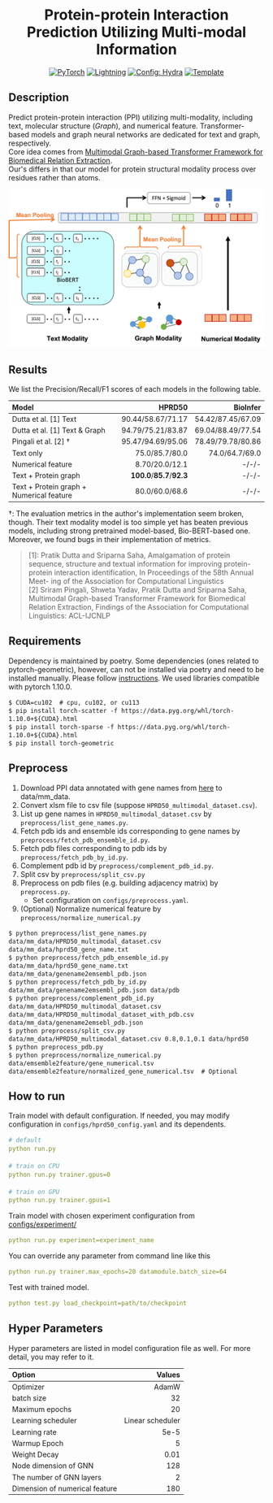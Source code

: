 <div align="center">

# Protein-protein Interaction Prediction Utilizing Multi-modal Information

<a href="https://pytorch.org/get-started/locally/"><img alt="PyTorch" src="https://img.shields.io/badge/PyTorch-ee4c2c?logo=pytorch&logoColor=white"></a>
<a href="https://pytorchlightning.ai/"><img alt="Lightning" src="https://img.shields.io/badge/-Lightning-792ee5?logo=pytorchlightning&logoColor=white"></a>
<a href="https://hydra.cc/"><img alt="Config: Hydra" src="https://img.shields.io/badge/Config-Hydra-89b8cd"></a>
<a href="https://github.com/ashleve/lightning-hydra-template"><img alt="Template" src="https://img.shields.io/badge/-Lightning--Hydra--Template-017F2F?style=flat&logo=github&labelColor=gray"></a><br>

</div>

## Description
Predict protein-protein interaction (PPI) utilizing multi-modality, including text, molecular structure (*Graph*), and numerical feature.
Transformer-based models and graph neural networks are dedicated for text and graph, respectively.\
Core idea comes from [Multimodal Graph-based Transformer Framework for Biomedical Relation Extraction](https://aclanthology.org/2021.findings-acl.328/).\
Our's differs in that our model for protein structural modality process over residues rather than atoms.

![Overview](imgs/overview.png)



## Results
We list the Precision/Recall/F1 scores of each models in the following table.

| Model | HPRD50 | BioInfer |
| :--- | ---: |---: |
| Dutta et al. [1] Text | 90.44/58.67/71.17 | 54.42/87.45/67.09 |
| Dutta et al. [1] Text & Graph| 94.79/75.21/83.87 | 69.04/88.49/77.54 |
| Pingali et al. [2] &dagger; | 95.47/94.69/95.06 | 78.49/79.78/80.86 |
| Text only | 75.0/85.7/80.0 | 74.0/64.7/69.0 |
| Numerical feature | 8.70/20.0/12.1 | -/-/- |
| Text + Protein graph | **100.0**/**85.7**/**92.3** | -/-/- |
| Text + Protein graph + Numerical feature | 80.0/60.0/68.6 | -/-/- |

&dagger;: The evaluation metrics in the author's implementation seem broken, though. Their text modality model is too simple yet has beaten previous models, including strong pretrained model-based, Bio-BERT-based one. Moreover, we found bugs in their implementation of metrics.

> [1]: Pratik Dutta and Sriparna Saha, Amalgamation of protein sequence, structure and textual information for improving protein-protein interaction identification, In Proceedings of the 58th Annual Meet- ing of the Association for Computational Linguistics\
> [2] Sriram Pingali, Shweta Yadav, Pratik Dutta and Sriparna Saha, Multimodal Graph-based Transformer Framework for Biomedical Relation Extraction, Findings of the Association for Computational Linguistics: ACL-IJCNLP

## Requirements
Dependency is maintained by poetry. Some dependencies (ones related to pytorch-geometric), however, can not be installed via poetry and need to be installed manually.
Please follow [instructions](https://github.com/pyg-team/pytorch_geometric#installation).
We used libraries compatible with pytorch 1.10.0.
```console
$ CUDA=cu102  # cpu, cu102, or cu113
$ pip install torch-scatter -f https://data.pyg.org/whl/torch-1.10.0+${CUDA}.html
$ pip install torch-sparse -f https://data.pyg.org/whl/torch-1.10.0+${CUDA}.html
$ pip install torch-geometric
```

## Preprocess
1. Download PPI data annotated with gene names from [here](https://github.com/duttaprat/MM_PPI_NLP) to data/mm_data.
2. Convert xlsm file to csv file (suppose `HPRD50_multimodal_dataset.csv`).
3. List up gene names in `HPRD50_multimodal_dataset.csv` by `preprocess/list_gene_names.py`.
4. Fetch pdb ids and ensemble ids corresponding to gene names by `preprocess/fetch_pdb_ensemble_id.py`.
5. Fetch pdb files corresponding to pdb ids by `preprocess/fetch_pdb_by_id.py`.
6. Complement pdb id by `preprocess/complement_pdb_id.py`.
7. Split csv by `preprocess/split_csv.py`
8. Preprocess on pdb files (e.g. building adjacency matrix) by `preprocess.py`.
    - Set configuration on `configs/preprocess.yaml`.
9. (Optional) Normalize numerical feature by `preprocess/normalize_numerical.py`

```console
$ python preprocess/list_gene_names.py data/mm_data/HPRD50_multimodal_dataset.csv  data/mm_data/hprd50_gene_name.txt
$ python preprocess/fetch_pdb_ensemble_id.py data/mm_data/hprd50_gene_name.txt data/mm_data/genename2emsembl_pdb.json
$ python preprocess/fetch_pdb_by_id.py data/mm_data/genename2emsembl_pdb.json data/pdb
$ python preprocess/complement_pdb_id.py data/mm_data/HPRD50_multimodal_dataset.csv data/mm_data/HPRD50_multimodal_dataset_with_pdb.csv data/mm_data/genename2emsebl_pdb.json
$ python preprocess/split_csv.py data/mm_data/HPRD50_multimodal_dataset.csv 0.8,0.1,0.1 data/hprd50
$ python preprocess_pdb.py
$ python preprocess/normalize_numerical.py data/emsemble2feature/gene_numerical.tsv data/emsemble2feature/normalized_gene_numerical.tsv  # Optional
```

## How to run

Train model with default configuration.
If needed, you may modify configuration in `configs/hprd50_config.yaml` and its dependents.
```yaml
# default
python run.py

# train on CPU
python run.py trainer.gpus=0

# train on GPU
python run.py trainer.gpus=1
```

Train model with chosen experiment configuration from [configs/experiment/](configs/experiment/)
```yaml
python run.py experiment=experiment_name
```

You can override any parameter from command line like this
```yaml
python run.py trainer.max_epochs=20 datamodule.batch_size=64
```

Test with trained model.
```yaml
python test.py load_checkpoint=path/to/checkpoint
```

## Hyper Parameters
Hyper parameters are listed in model configuration file as well. For more detail, you may refer to it.

| Option | Values|
| :--- | ---: |
| Optimizer | AdamW |
| batch size | 32 |
| Maximum epochs | 20 |
| Learning scheduler | Linear scheduler |
| Learning rate | 5e-5 |
| Warmup Epoch | 5 |
| Weight Decay | 0.01 |
| Node dimension of GNN | 128 |
| The number of GNN layers | 2 |
| Dimension of numerical feature | 180 |

<br>
